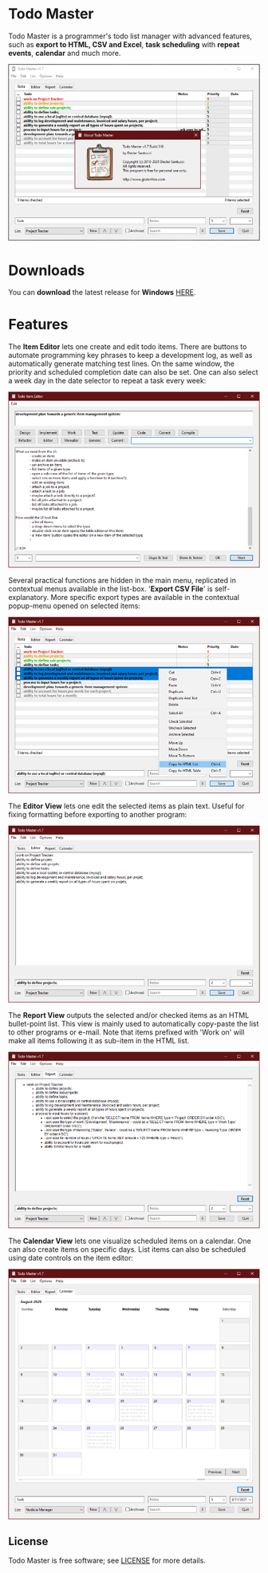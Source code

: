 # Todo Master
Todo Master is a programmer's todo list manager with advanced features, such as <b>export to HTML, CSV and Excel</b>, <b>task scheduling</b> with <b>repeat events</b>, <b>calendar</b> and much more.

<p align="center"><img src="Screenshots/MainWindow.PNG"></p>

# Downloads

You can <b>download</b> the latest release for <b>Windows</b> [HERE](https://github.com/DexterLagan/todo-master/releases/tag/v1.7.316).

# Features

The <b>Item Editor</b> lets one create and edit todo items. There are buttons to automate programming key phrases to keep a development log, as well as automatically generate matching test lines. On the same window, the priority and scheduled completion date can also be set. One can also select a week day in the date selector to repeat a task every week:

<p align="center"><img src="Screenshots/Item.PNG"></p>

Several practical functions are hidden in the main menu, replicated in contextual menus available in the list-box. '<b>Export CSV File</b>' is self-explanatory. More specific export types are available in the contextual popup-menu opened on selected items:

<p align="center"><img src="Screenshots/Export.PNG"></p>

The <b>Editor View</b> lets one edit the selected items as plain text. Useful for fixing formatting before exporting to another program:

<p align="center"><img src="Screenshots/Editor.PNG"></p>

The <b>Report View</b> outputs the selected and/or checked items as an HTML bullet-point list. This view is mainly used to automatically copy-paste the list to other programs or e-mail. Note that items prefixed with 'Work on' will make all items following it as sub-item in the HTML list.

<p align="center"><img src="Screenshots/Report.PNG"></p>

The <b>Calendar View</b> lets one visualize scheduled items on a calendar. One can also create items on specific days. List items can also be scheduled using date controls on the item editor:

<p align="center"><img src="Screenshots/Calendar.PNG"></p>

## License

Todo Master is free software; see [LICENSE](https://github.com/DexterLagan/todo-master/blob/main/LICENSE) for more details.
